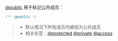 [@public](http://usejsdoc.org/tags-public.html) 用于标记公共成员：

```js
/** @public */
```

> - 默认情况下所有成员均被视为公共成员
> - 相关标签：[@protected](http://usejsdoc.org/tags-protected.html) [@private](http://usejsdoc.org/tags-private.html) [@access](usejsdoc.org/tags-access.html)
